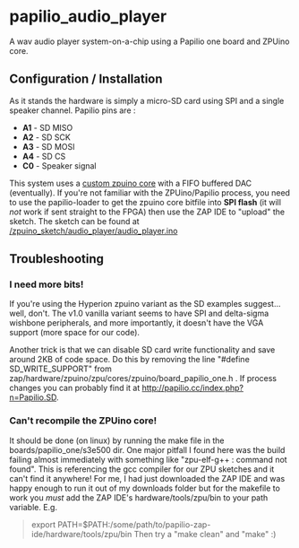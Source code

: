 papilio_audio_player
====================

A wav audio player system-on-a-chip using a Papilio one board and ZPUino core.

## Configuration / Installation
As it stands the hardware is simply a micro-SD card using SPI and a single speaker channel. Papilio pins are :
* **A1** - SD MISO
* **A2** - SD SCK
* **A3** - SD MOSI
* **A4** - SD CS
* **C0** - Speaker signal

This system uses a [custom zpuino core](https://github.com/cramsay/papilio_audio_player/blob/master/bitfiles/zpuino_papilio_one_500k_custom.bit) with a FIFO buffered DAC (eventually).
If you're not familiar with the ZPUino/Papilio process, you need to use the papilio-loader to get the zpuino core bitfile into **SPI flash** (it will _not_ work if sent straight to the FPGA) then use the ZAP IDE to "upload" the sketch. 
The sketch can be found at [/zpuino_sketch/audio_player/audio_player.ino](https://github.com/cramsay/papilio_audio_player/blob/master/zpuino_sketch/audio_player/audio_player.ino)

## Troubleshooting
### I need more bits!
If you're using the Hyperion zpuino variant as the SD examples suggest... well, don't.
The v1.0 vanilla variant seems to have SPI and delta-sigma wishbone peripherals, and more
importantly, it doesn't have the VGA support (more space for our code).

Another trick is that we can disable SD card write functionality and save around 2KB of
code space. Do this by removing the line "#define SD_WRITE_SUPPORT" from
zap/hardware/zpuino/zpu/cores/zpuino/board_papilio_one.h . If process changes you can
probably find it at http://papilio.cc/index.php?n=Papilio.SD.

### Can't recompile the ZPUino core!
It should be done (on linux) by running the make file in the boards/papilio_one/s3e500 dir.
One major pitfall I found here was the build failing almost immediately with something like
"zpu-elf-g++ : command not found". This is referencing the gcc compiler for our ZPU sketches
and it can't find it anywhere! For me, I had just downloaded the ZAP IDE and was happy enough
to run it out of my downloads folder but for the makefile to work you _must_ add the ZAP IDE's
hardware/tools/zpu/bin to your path variable. E.g.
>export PATH=$PATH:/some/path/to/papilio-zap-ide/hardware/tools/zpu/bin
Then try a "make clean" and "make" :)

